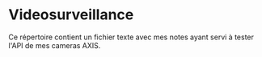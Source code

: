 Videosurveillance
=====

Ce répertoire contient un fichier texte avec mes notes ayant servi à tester l'API de mes cameras AXIS.

